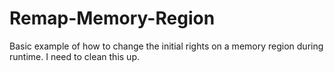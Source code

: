 # Remap-Memory-Region
Basic example of how to change the initial rights on a memory region during runtime.
I need to clean this up.
